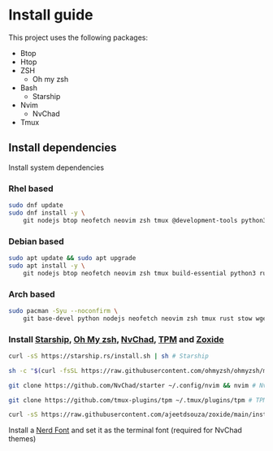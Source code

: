 # Install guide

This project uses the following packages:

- Btop
- Htop
- ZSH
  - Oh my zsh
- Bash
  - Starship
- Nvim
  - NvChad
- Tmux

## Install dependencies

Install system dependencies

### Rhel based

```bash
sudo dnf update
sudo dnf install -y \
    git nodejs btop neofetch neovim zsh tmux @development-tools python3 rust stow wget curl fzf ripgrep
```

### Debian based

```bash
sudo apt update && sudo apt upgrade
sudo apt install -y \
    git nodejs btop neofetch neovim zsh tmux build-essential python3 rustc stow wget curl fzf ripgrep
```

### Arch based

```bash
sudo pacman -Syu --noconfirm \
    git base-devel python nodejs neofetch neovim zsh tmux rust stow wget curl btop fzf ripgrep
```

### Install [Starship](https://starship.rs/), [Oh My zsh](https://ohmyz.sh/#install), [NvChad](https://nvchad.com/), [TPM](https://github.com/tmux-plugins/tpm) and [Zoxide](https://github.com/ajeetdsouza/zoxide)

```bash
curl -sS https://starship.rs/install.sh | sh # Starship

sh -c "$(curl -fsSL https://raw.githubusercontent.com/ohmyzsh/ohmyzsh/master/tools/install.sh)" # Oh My zsh

git clone https://github.com/NvChad/starter ~/.config/nvim && nvim # NvChad

git clone https://github.com/tmux-plugins/tpm ~/.tmux/plugins/tpm # TPM

curl -sS https://raw.githubusercontent.com/ajeetdsouza/zoxide/main/install.sh | bash # Zoxide
```

Install a [Nerd Font](https://www.nerdfonts.com/font-downloads) and set it as the terminal font (required for NvChad themes)

